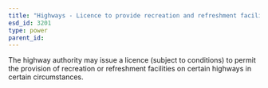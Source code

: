 ```yaml
---
title: "Highways - Licence to provide recreation and refreshment facilities on certain highways"
esd_id: 3201
type: power
parent_id:  
---
```


The highway authority may issue a licence (subject to conditions) to permit the provision of recreation or refreshment facilities on certain highways in certain circumstances.

